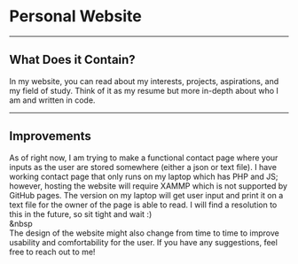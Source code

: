 # Personal Website

---

## What Does it Contain?

In my website, you can read about my interests, projects, aspirations, and my field of study.
Think of it as my resume but more in-depth about who I am and written in code.

---

## Improvements

As of right now, I am trying to make a functional contact page where your inputs as the
user are stored somewhere (either a json or text file). I have working contact page that only runs on my laptop
which has PHP and JS; however, hosting the website will require XAMMP which is not supported by GitHub pages.
The version on my laptop will get user input and print it on a text file for the owner of the page is able to read.
I will find a resolution to this in the future, so sit tight and wait :)  
&nbsp  
The design of the website might also change from time to time to improve usability and comfortability for the user.
If you have any suggestions, feel free to reach out to me!
